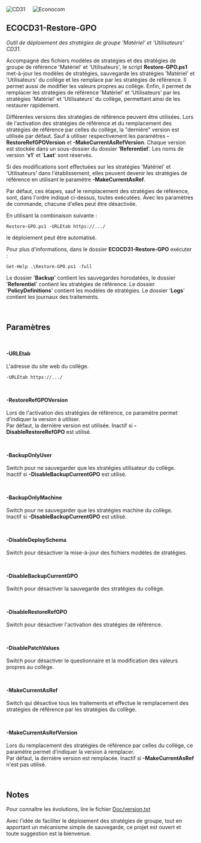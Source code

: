 <img src="https://github.com/manoletto/ECOCD31/blob/master/img/cd31.png" alt="CD31" style="float: left; padding-right: 20px;">&nbsp;&nbsp;&nbsp;&nbsp;<img src="https://github.com/manoletto/ECOCD31/blob/master/img/econocom.png" alt="Econocom" style="float: left;"><br style="clear: both;">

**ECOCD31-Restore-GPO**
------------------------------------------------------------------------------------------------------

*Outil de déploiement des stratégies de groupe 'Matériel' et 'Utilisateurs' CD31.*

Accompagné des fichiers modèles de stratégies et des stratégies de groupe
de référence 'Matériel' et 'Utilisateurs', le script **Restore-GPO.ps1**
met-à-jour les modèles de stratégies, sauvegarde les stratégies 'Matériel' et
'Utilisateurs' du collège et les remplace par les stratégies de référence. Il permet
aussi de modifier les valeurs propres au collège.
Enfin, il permet de remplacer les stratégies de référence 'Matériel' et 'Utilisateurs'
par les stratégies 'Matériel' et 'Utilisateurs' du collège, permettant ainsi de les restaurer rapidement.

Différentes versions des stratégies de référence peuvent être utilisées. Lors de l'activation
des stratégies de référence et du remplacement des stratégies de référence par celles du collège,
la "dernière" version est utilisée par défaut. Sauf à utiliser respectivement les paramètres
**-RestoreRefGPOVersion** et **-MakeCurrentAsRefVersion**.
Chaque version est stockée dans un sous-dossier du dossier '**Referentiel**'.
Les noms de version '**v1**' et '**Last**' sont réservés.

Si des modifications sont effectuées sur les stratégies 'Matériel' et 'Utilisateurs' dans l'établissement, elles peuvent
devenir les stratégies de référence en utilisant le paramètre **-MakeCurrentAsRef**.

Par défaut, ces étapes, sauf le remplacement des stratégies de référence,
sont, dans l'ordre indiqué ci-dessus, toutes exécutées.
Avec les paramètres de commande, chacune d'elles peut être désactivée.

En utilisant la combinaison suivante :

	Restore-GPO.ps1 -URLEtab https://.../
le déploiement peut être automatisé.

Pour plus d'informations, dans le dossier **ECOCD31-Restore-GPO** exécuter :

	Get-Help .\Restore-GPO.ps1 -full

Le dossier '**Backup**' contient les sauvegardes horodatées, le dossier
'**Referentiel**' contient les stratégies de référence.
Le dossier '**PolicyDefinitions**' contient les modèles de stratégies.
Le dossier '**Logs**' contient les journaux des traitements.

<br>

**Paramètres**
------------------------------------------------------------------------------------------------------

<br>

**-URLEtab**<br><br>
L'adresse du site web du collège.

	-URLEtab https://.../

<br>

**-RestoreRefGPOVersion**<br><br>
Lors de l'activation des stratégies de référence, ce paramètre permet d'indiquer la version à utiliser.<br>
Par défaut, la dernière version est utilisée.
Inactif si **-DisableRestoreRefGPO** est utilisé.

<br>

**-BackupOnlyUser**<br><br>
Switch pour ne sauvegarder que les stratégies utilisateur du collège.<br>
Inactif si **-DisableBackupCurrentGPO** est utilisé.

<br>

**-BackupOnlyMachine**<br><br>
Switch pour ne sauvegarder que les stratégies machine du collège.<br>
Inactif si **-DisableBackupCurrentGPO** est utilisé.

<br>

**-DisableDeploySchema**<br><br>
Switch pour désactiver la mise-à-jour des fichiers modèles de stratégies.

<br>

**-DisableBackupCurrentGPO**<br><br>
Switch pour désactiver la sauvegarde des stratégies du collège.

<br>

**-DisableRestoreRefGPO**<br><br>
Switch pour désactiver l'activation des stratégies de référence.

<br>

**-DisablePatchValues**<br><br>
Switch pour désactiver le questionnaire et la modification
des valeurs propres au collège.

<br>

**-MakeCurrentAsRef**<br><br>
Switch qui désactive tous les traitements et effectue le remplacement
des stratégies de référence par les stratégies du collège.

<br>

**-MakeCurrentAsRefVersion**<br><br>
Lors du remplacement des stratégies de référence par celles du collège, ce paramètre permet d'indiquer la version à remplacer.<br>
Par défaut, la dernière version est remplacée.
Inactif si **-MakeCurrentAsRef** n'est pas utilisé.

<br>

**Notes**
------------------------------------------------------------------------------------------------------

Pour connaître les évolutions, lire le fichier [Doc/version.txt](./Doc/version.txt)

Avec l'idée de faciliter le déploiement des stratégies de groupe, tout en apportant
un mécanisme simple de sauvegarde, ce projet est ouvert et toute suggestion est la bienvenue.